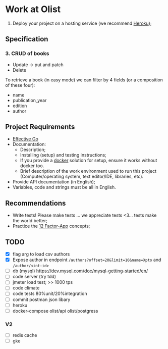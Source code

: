 # Work at Olist

1. Deploy your project on a hosting service (we recommend [Heroku](https://heroku.com));

## Specification

### 3. CRUD of books

- Update -> put and patch
- Delete

To retrieve a book (in easy mode) we can filter by 4 fields (or a composition of these four):

- name
- publication_year
- edition
- author

## Project Requirements

- [Effective Go](https://golang.org/doc/effective_go.html)
- Documentation:
  - Description;
  - Installing (setup) and testing instructions;
  - If you provide a [docker](https://www.docker.com/) solution for setup, ensure it works without docker too.
  - Brief description of the work environment used to run this project (Computer/operating system, text editor/IDE, libraries, etc).
- Provide API documentation (in English);
- Variables, code and strings must be all in English.

## Recommendations

- Write tests! Please make tests ... we appreciate tests <3... tests make the world better;
- Practice the [12 Factor-App](http://12factor.net) concepts;

## TODO

- [X] flag arg to load csv authors
- [X] Expose author in endpoint `/authors?offset=20&limit=10&name=Xpto` and `/author/<int:id>`
- [ ] db (mysql) https://dev.mysql.com/doc/mysql-getting-started/en/
- [ ] code server (try tdd)
- [ ] jmeter load test; >> 1000 tps
- [ ] code climate
- [ ] code tests 80%unit/20%integration
- [ ] commit postman json libary
- [ ] heroku
- [ ] docker-compose olist/api olist/postgress

### V2

- [ ] redis cache
- [ ] gke
